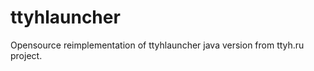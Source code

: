ttyhlauncher
============

Opensource reimplementation of ttyhlauncher java version from ttyh.ru project.
